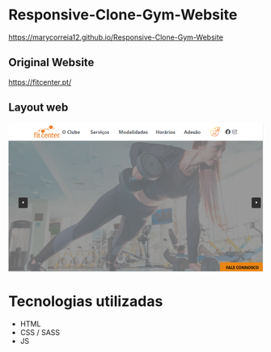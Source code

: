 # Responsive-Clone-Gym-Website

https://marycorreia12.github.io/Responsive-Clone-Gym-Website

## Original Website
https://fitcenter.pt/

## Layout web
![Web 1](https://github.com/Marycorreia12/assets/blob/main/fitCenter.PNG)

# Tecnologias utilizadas
- HTML 
- CSS / SASS
- JS
